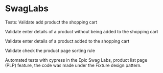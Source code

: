 # SwagLabs
Tests:
Validate add product the shopping cart

Validate enter details of a product without being added to the shopping cart

Validate enter details of a product added to the shopping cart

Validate check the product page sorting rule

Automated tests with cypress in the Epic Swag Labs, product list page (PLP) feature, the code was made under the Fixture design pattern.
